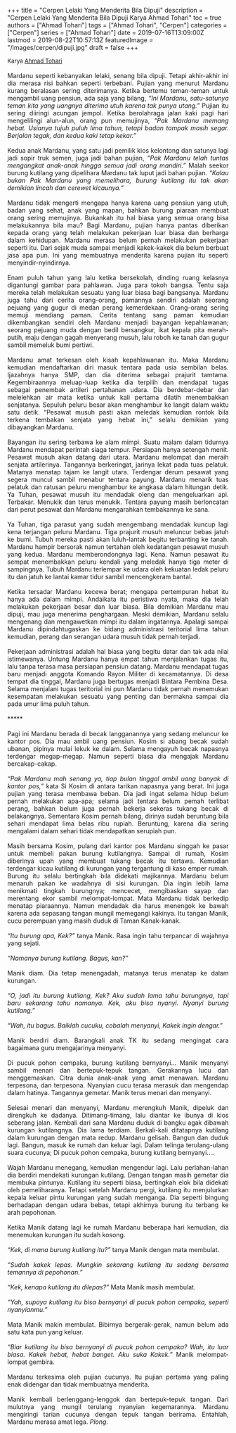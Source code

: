 +++
title = "Cerpen Lelaki Yang Menderita Bila Dipuji"
description = "Cerpen Lelaki Yang Menderita Bila Dipuji Karya Ahmad Tohari"
toc = true
authors = ["Ahmad Tohari"]
tags = ["Ahmad Tohari", "Cerpen"]
categories = ["Cerpen"]
series = ["Ahmad Tohari"]
date = 2019-07-16T13:09:00Z
lastmod = 2019-08-22T10:57:13Z
featuredImage = "/images/cerpen/dipuji.jpg"
draft = false
+++

<div style="text-align: justify;">
<div style="font-size: small;">Karya <a href="/authors/ahmad-tohari/" target="_blank">Ahmad Tohari</a></div><br />
Mardanu seperti kebanyakan lelaki, senang bila dipuji. Tetapi akhir-akhir ini dia merasa risi bahkan seperti terbebani. Pujian yang menurut Mardanu kurang beralasan sering diterimanya. Ketika bertemu teman-teman untuk mengambil uang pensiun, ada saja yang bilang, <i>“Ini Mardanu, satu-satunya teman kita yang uangnya diterima utuh karena tak punya utang.”</i> Pujian itu sering diiringi acungan jempol. Ketika berolahraga jalan kaki pagi hari mengelilingi alun-alun, orang pun memujinya, <i>“Pak Mardanu memang hebat. Usianya tujuh puluh lima tahun, tetapi badan tampak masih segar. Berjalan tegak, dan kedua kaki tetap kekar.”</i><br /><br />
Kedua anak Mardanu, yang satu jadi pemilik kios kelontong dan satunya lagi jadi sopir truk semen, juga jadi bahan pujian, <i>“Pak Mardanu telah tuntas mengangkat anak-anak hingga semua jadi orang mandiri.”</i> Malah seekor burung kutilang yang dipelihara Mardanu tak luput jadi bahan pujian. <i>“Kalau bukan Pak Mardanu yang memelihara, burung kutilang itu tak akan demikian lincah dan cerewet kicaunya.”</i><br /><br />
Mardanu tidak mengerti mengapa hanya karena uang pensiun yang utuh, badan yang sehat, anak yang mapan, bahkan burung piaraan membuat orang sering memujinya. Bukankah itu hal biasa yang semua orang bisa melakukannya bila mau? Bagi Mardanu, pujian hanya pantas diberikan kepada orang yang telah melakukan pekerjaan luar biasa dan berharga dalam kehidupan. Mardanu merasa belum pernah melakukan pekerjaan seperti itu. Dari sejak muda sampai menjadi kakek-kakek dia belum berbuat jasa apa pun. Ini yang membuatnya menderita karena pujian itu seperti menyindir-nyindirnya.<br /><br />
Enam puluh tahun yang lalu ketika bersekolah, dinding ruang kelasnya digantungi gambar para pahlawan. Juga para tokoh bangsa. Tentu saja mereka telah melakukan sesuatu yang luar biasa bagi bangsanya. Mardanu juga tahu dari cerita orang-orang, pamannya sendiri adalah seorang pejuang yang gugur di medan perang kemerdekaan. Orang-orang sering memuji mendiang paman. Cerita tentang sang paman kemudian dikembangkan sendiri oleh Mardanu menjadi bayangan kepahlawanan; seorang pejuang muda dengan bedil bersangkur, ikat kepala pita merah-putih, maju dengan gagah menyerang musuh, lalu roboh ke tanah dan gugur sambil memeluk bumi pertiwi.<br /><br />
Mardanu amat terkesan oleh kisah kepahlawanan itu. Maka Mardanu kemudian mendaftarkan diri masuk tentara pada usia sembilan belas. Ijazahnya hanya SMP, dan dia diterima sebagai prajurit tamtama. Kegembiraannya meluap-luap ketika dia terpilih dan mendapat tugas sebagai penembak artileri pertahanan udara. Dia berdebar-debar dan melelehkan air mata ketika untuk kali pertama dilatih menembakkan senjatanya. Sepuluh peluru besar akan menghambur ke langit dalam waktu satu detik. “Pesawat musuh pasti akan meledak kemudian rontok bila terkena tembakan senjata yang hebat ini,” selalu demikian yang dibayangkan Mardanu.<br /><br />
Bayangan itu sering terbawa ke alam mimpi. Suatu malam dalam tidurnya Mardanu mendapat perintah siaga tempur. Persiapan hanya setengah menit. Pesawat musuh akan datang dari utara. Mardanu melompat dan meraih senjata artilerinya. Tangannya berkeringat, jarinya lekat pada tuas pelatuk. Matanya menatap tajam ke langit utara. Terdengar derum pesawat yang segera muncul sambil menabur tentara payung. Mardanu menarik tuas pelatuk dan ratusan peluru menghambur ke angkasa dalam hitungan detik. Ya Tuhan, pesawat musuh itu mendadak oleng dan mengeluarkan api. Terbakar. Menukik dan terus menukik. Tentara payung masih berloncatan dari perut pesawat dan Mardanu mengarahkan tembakannya ke sana.<br /><br />
Ya Tuhan, tiga parasut yang sudah mengembang mendadak kuncup lagi kena terjangan peluru Mardanu. Tiga prajurit musuh meluncur bebas jatuh ke bumi. Tubuh mereka pasti akan luluh-lantak begitu terbanting ke tanah. Mardanu hampir bersorak namun tertahan oleh kedatangan pesawat musuh yang kedua. Mardanu memberondongnya lagi. Kena. Namun pesawat itu sempat menembakkan peluru kendali yang meledak hanya tiga meter di sampingnya. Tubuh Mardanu terlempar ke udara oleh kekuatan ledak peluru itu dan jatuh ke lantai kamar tidur sambil mencengkeram bantal.<br /><br />
Ketika tersadar Mardanu kecewa berat; mengapa pertempuran hebat itu hanya ada dalam mimpi. Andaikata itu peristiwa nyata, maka dia telah melakukan pekerjaan besar dan luar biasa. Bila demikian Mardanu mau dipuji, mau juga menerima penghargaan. Meski demikian, Mardanu selalu mengenang dan mengawetkan mimpi itu dalam ingatannya. Apalagi sampai Mardanu dipindahtugaskan ke bidang administrasi teritorial lima tahun kemudian, perang dan serangan udara musuh tidak pernah terjadi.</div><div style="text-align: justify;"><br /></div><div style="text-align: justify;">Pekerjaan administrasi adalah hal biasa yang begitu datar dan tak ada nilai istimewanya. Untung Mardanu hanya empat tahun menjalankan tugas itu, lalu tanpa terasa masa persiapan pensiun datang. Mardanu mendapat tugas baru menjadi anggota Komando Rayon Militer di kecamatannya. Di desa tempat dia tinggal, Mardanu juga bertugas menjadi Bintara Pembina Desa. Selama menjalani tugas teritorial ini pun Mardanu tidak pernah menemukan kesempatan melakukan sesuatu yang penting dan bermakna sampai dia pada umur lima puluh tahun.<br /><br />
*****<br /><br />
Pagi ini Mardanu berada di becak langganannya yang sedang meluncur ke kantor pos. Dia mau ambil uang pensiun. Kosim si abang becak sudah ubanan, pipinya mulai lekuk ke dalam. Selama mengayuh becak napasnya terdengar megap-megap. Namun seperti biasa dia mengajak Mardanu bercakap-cakap.<br /><br />
<i>“Pak Mardanu mah senang ya, tiap bulan tinggal ambil uang banyak di kantor pos,”</i> kata Si Kosim di antara tarikan napasnya yang berat. Ini juga pujian yang terasa membawa beban. Dia jadi ingat selama hidup belum pernah melakukan apa-apa; selama jadi tentara belum pemah terlibat perang, bahkan belum juga pernah bekerja sekeras tukang becak di belakangnya. Sementara Kosim pernah bilang, dirinya sudah beruntung bila sehari mendapat lima belas ribu rupiah. Beruntung, karena dia sering mengalami dalam sehari tidak mendapatkan serupiah pun.<br /><br />
Masih bersama Kosim, pulang dari kantor pos Mardanu singgah ke pasar untuk membeli pakan burung kutilangnya. Sampai di rumah, Kosim diberinya upah yang membuat tukang becak itu tertawa. Kemudian terdengar kicau kutilang di kurungan yang tergantung di kaso emper rumah. Burung itu selalu bertingkah bila didekati majikannya. Mardanu belum menaruh pakan ke wadahnya di sisi kurungan. Dia ingin lebih lama menikmati tingkah burungnya; mencecet, mengibaskan sayap dan merentang ekor sambil melompat-lompat. Mata Mardanu tidak berkedip menatap piaraannya. Namun mendadak dia harus menengok ke bawah karena ada sepasang tangan mungil memegangi kakinya. Itu tangan Manik, cucu perempuan yang masih duduk di Taman Kanak-kanak.<br /><br />
<i>“Itu burung apa, Kek?”</i> tanya Manik. Rasa ingin tahu terpancar di wajahnya yang sejati.<br /><br />
<i>“Namanya burung kutilang. Bagus, kan?”</i><br /><br />
Manik diam. Dia tetap menengadah, matanya terus menatap ke dalam kurungan.<br /><br />
<i>“O, jadi itu burung kutilang, Kek? Aku sudah lama tahu burungnya, tapi baru sekarang tahu namanya. Kek, aku bisa nyanyi. Nyanyi burung kutilang.”</i><br /><br />
<i>“Wah, itu bagus. Baiklah cucuku, cobalah menyanyi, Kakek ingin dengar.”</i><br /><br />
Manik berdiri diam. Barangkali anak TK itu sedang mengingat cara bagaimana guru mengajarinya menyanyi.<br /><br />
Di pucuk pohon cempaka, burung kutilang bernyanyi… Manik menyanyi sambil menari dan bertepuk-tepuk tangan. Gerakannya lucu dan menggemaskan. Citra dunia anak-anak yang amat menawan. Mardanu terpesona, dan terpesona. Nyanyian cucu terasa merasuk dan mengendap dalam hatinya. Tangannya gemetar. Manik terus menari dan menyanyi.<br /><br />
Selesai menari dan menyanyi, Mardanu merengkuh Manik, dipeluk dan direngkuh ke dadanya. Ditimang-timang, lalu diantar ke ibunya di kios seberang jalan. Kembali dari sana Mardanu duduk di bangku agak dibawah kurungan kutilangnya. Dia lama terdiam. Berkali-kali ditatapnya kutilang dalam kurungan dengan mata redup. Mardanu gelisah. Bangun dan duduk lagi. Bangun, masuk ke rumah dan keluar lagi. Dalam telinga terulang-ulang suara cucunya; Di pucuk pohon cempaka, burung kutilang bernyanyi….<br /><br />
Wajah Mardanu menegang, kemudian mengendur lagi. Lalu perlahan-lahan dia berdiri mendekati kurungan kutilang. Dengan tangan masih gemetar dia membuka pintunya. Kutilang itu seperti biasa, bertingkah elok bila didekati oleh pemeliharanya. Tetapi setelah Mardanu pergi, kutilang itu menjulurkan kepala keluar pintu kurungan yang sudah menganga. Dia seperti bingung berhadapan dengan udara bebas, tetapi akhirnya burung itu terbang ke arah pepohonan.<br /><br />
Ketika Manik datang lagi ke rumah Mardanu beberapa hari kemudian, dia menemukan kurungan itu sudah kosong.<br /><br />
<i>“Kek, di mana burung kutilang itu?”</i> tanya Manik dengan mata membulat.<br /><br />
<i>“Sudah kakek lepas. Mungkin sekarang kutilang itu sedang bersama temannya di pepohonan.”</i><br /><br />
<i>“Kek, kenapa kutilang itu dilepas?”</i> Mata Manik masih membulat.<br /><br />
<i>“Yah, supaya kutilang itu bisa bernyanyi di pucuk pohon cempaka, seperti nyanyianmu.”</i><br /><br />
Mata Manik makin membulat. Bibirnya bergerak-gerak, namun belum ada satu kata pun yang keluar.<br /><br />
<i>“Biar kutilang itu bisa bernyanyi di pucuk pohon cempaka? Wah, itu luar biasa. Kakek hebat, hebat banget. Aku suka Kakek.”</i> Manik melompat-lompat gembira.<br /><br />
Mardanu terkesima oleh pujian cucunya. Itu pujian pertama yang paling enak didengar dan tidak membuatnya menderita.<br /><br />
Manik kembali berlenggang-lenggok dan bertepuk-tepuk tangan. Dari mulutnya yang mungil terulang nyanyian kegemarannya. Mardanu mengiringi tarian cucunya dengan tepuk tangan berirama. Entahlah, Mardanu merasa amat lega. <i>Plong</i>.</div>
